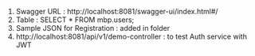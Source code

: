 1) Swagger URL :
   http://localhost:8081/swagger-ui/index.html#/
2) Table :
   SELECT * FROM mbp.users;   
3) Sample JSON for Registration : added in folder  
4)  http://localhost:8081/api/v1/demo-controller : to test Auth service with JWT 